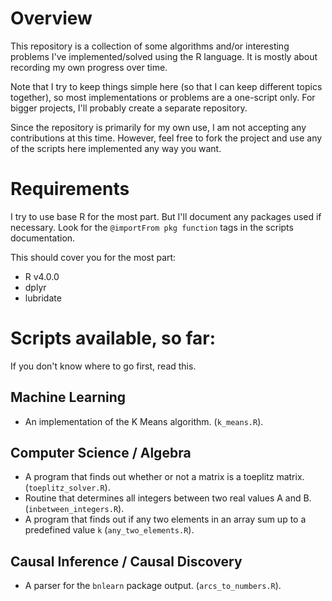 # Overview
This repository is a collection of some algorithms and/or interesting problems I've implemented/solved using the R language. It is mostly about recording my own progress over time.

Note that I try to keep things simple here (so that I can keep different topics together), so most implementations or problems are a one-script only. For bigger projects, I'll probably create a separate repository.

Since the repository is primarily for my own use, I am not accepting any contributions
at this time. However, feel free to fork the project and use any of the scripts here
implemented any way you want.

# Requirements
I try to use base R for the most part. But I'll document any packages used
if necessary. Look for the `@importFrom pkg function` tags in the scripts
documentation.

This should cover you for the most part:

* R v4.0.0
* dplyr
* lubridate

# Scripts available, so far:
If you don't know where to go first, read this.

## Machine Learning
- An implementation of the K Means algorithm. (`k_means.R`).

## Computer Science / Algebra
- A program that finds out whether or not a matrix is a toeplitz matrix. (`toeplitz_solver.R`).
- Routine that determines all integers between two real values A and B.
(`inbetween_integers.R`).
- A program that finds out if any two elements in an array sum up to a
predefined value `k` (`any_two_elements.R`).

## Causal Inference / Causal Discovery
- A parser for the `bnlearn` package output. (`arcs_to_numbers.R`).